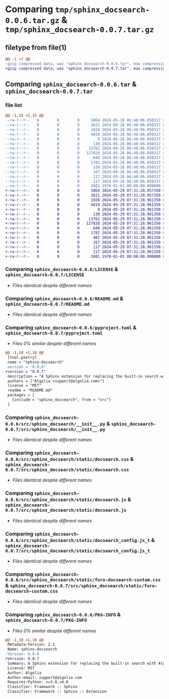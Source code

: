 # Comparing `tmp/sphinx_docsearch-0.0.6.tar.gz` & `tmp/sphinx_docsearch-0.0.7.tar.gz`

## filetype from file(1)

```diff
@@ -1 +1 @@
-gzip compressed data, was "sphinx_docsearch-0.0.6.tar", max compression
+gzip compressed data, was "sphinx_docsearch-0.0.7.tar", max compression
```

## Comparing `sphinx_docsearch-0.0.6.tar` & `sphinx_docsearch-0.0.7.tar`

### file list

```diff
@@ -1,15 +1,15 @@
--rw-r--r--   0        0        0     1064 2024-05-28 06:48:06.050317 sphinx_docsearch-0.0.6/LICENSE
--rw-r--r--   0        0        0     1621 2024-05-28 06:48:06.050317 sphinx_docsearch-0.0.6/README.md
--rw-r--r--   0        0        0     1928 2024-05-28 06:48:06.050317 sphinx_docsearch-0.0.6/pyproject.toml
--rw-r--r--   0        0        0     4819 2024-05-28 06:48:06.050317 sphinx_docsearch-0.0.6/src/sphinx_docsearch/__init__.py
--rw-r--r--   0        0        0        0 2024-05-28 06:48:06.050317 sphinx_docsearch-0.0.6/src/sphinx_docsearch/py.typed
--rw-r--r--   0        0        0      130 2024-05-28 06:48:06.050317 sphinx_docsearch-0.0.6/src/sphinx_docsearch/static/alabaster-docsearch-custom.css
--rw-r--r--   0        0        0    13762 2024-05-28 06:48:06.050317 sphinx_docsearch-0.0.6/src/sphinx_docsearch/static/docsearch.css
--rw-r--r--   0        0        0   127820 2024-05-28 06:48:06.050317 sphinx_docsearch-0.0.6/src/sphinx_docsearch/static/docsearch.js
--rw-r--r--   0        0        0      648 2024-05-28 06:48:06.050317 sphinx_docsearch-0.0.6/src/sphinx_docsearch/static/docsearch_config.js_t
--rw-r--r--   0        0        0     1782 2024-05-28 06:48:06.050317 sphinx_docsearch-0.0.6/src/sphinx_docsearch/static/furo-docsearch-custom.css
--rw-r--r--   0        0        0      220 2024-05-28 06:48:06.050317 sphinx_docsearch-0.0.6/src/sphinx_docsearch/static/pydata-docsearch-custom.css
--rw-r--r--   0        0        0      167 2024-05-28 06:48:06.050317 sphinx_docsearch-0.0.6/src/sphinx_docsearch/static/rtd-docsearch-custom.css
--rw-r--r--   0        0        0      117 2024-05-28 06:48:06.050317 sphinx_docsearch-0.0.6/src/sphinx_docsearch/templates/searchbox.html
--rw-r--r--   0        0        0      117 2024-05-28 06:48:06.050317 sphinx_docsearch-0.0.6/src/sphinx_docsearch/templates/sidebar/search.html
--rw-r--r--   0        0        0     2681 1970-01-01 00:00:00.000000 sphinx_docsearch-0.0.6/PKG-INFO
+-rw-r--r--   0        0        0     1064 2024-05-29 07:31:28.957350 sphinx_docsearch-0.0.7/LICENSE
+-rw-r--r--   0        0        0     1621 2024-05-29 07:31:28.957350 sphinx_docsearch-0.0.7/README.md
+-rw-r--r--   0        0        0     1928 2024-05-29 07:31:28.961350 sphinx_docsearch-0.0.7/pyproject.toml
+-rw-r--r--   0        0        0     4819 2024-05-29 07:31:28.961350 sphinx_docsearch-0.0.7/src/sphinx_docsearch/__init__.py
+-rw-r--r--   0        0        0        0 2024-05-29 07:31:28.961350 sphinx_docsearch-0.0.7/src/sphinx_docsearch/py.typed
+-rw-r--r--   0        0        0      130 2024-05-29 07:31:28.961350 sphinx_docsearch-0.0.7/src/sphinx_docsearch/static/alabaster-docsearch-custom.css
+-rw-r--r--   0        0        0    13762 2024-05-29 07:31:28.961350 sphinx_docsearch-0.0.7/src/sphinx_docsearch/static/docsearch.css
+-rw-r--r--   0        0        0   127820 2024-05-29 07:31:28.961350 sphinx_docsearch-0.0.7/src/sphinx_docsearch/static/docsearch.js
+-rw-r--r--   0        0        0      648 2024-05-29 07:31:28.961350 sphinx_docsearch-0.0.7/src/sphinx_docsearch/static/docsearch_config.js_t
+-rw-r--r--   0        0        0     1782 2024-05-29 07:31:28.961350 sphinx_docsearch-0.0.7/src/sphinx_docsearch/static/furo-docsearch-custom.css
+-rw-r--r--   0        0        0      401 2024-05-29 07:31:28.961350 sphinx_docsearch-0.0.7/src/sphinx_docsearch/static/pydata-docsearch-custom.css
+-rw-r--r--   0        0        0      167 2024-05-29 07:31:28.961350 sphinx_docsearch-0.0.7/src/sphinx_docsearch/static/rtd-docsearch-custom.css
+-rw-r--r--   0        0        0      117 2024-05-29 07:31:28.961350 sphinx_docsearch-0.0.7/src/sphinx_docsearch/templates/searchbox.html
+-rw-r--r--   0        0        0      117 2024-05-29 07:31:28.961350 sphinx_docsearch-0.0.7/src/sphinx_docsearch/templates/sidebar/search.html
+-rw-r--r--   0        0        0     2681 1970-01-01 00:00:00.000000 sphinx_docsearch-0.0.7/PKG-INFO
```

### Comparing `sphinx_docsearch-0.0.6/LICENSE` & `sphinx_docsearch-0.0.7/LICENSE`

 * *Files identical despite different names*

### Comparing `sphinx_docsearch-0.0.6/README.md` & `sphinx_docsearch-0.0.7/README.md`

 * *Files identical despite different names*

### Comparing `sphinx_docsearch-0.0.6/pyproject.toml` & `sphinx_docsearch-0.0.7/pyproject.toml`

 * *Files 0% similar despite different names*

```diff
@@ -1,10 +1,10 @@
 [tool.poetry]
 name = "sphinx-docsearch"
-version = "0.0.6"
+version = "0.0.7"
 description = "A Sphinx extension for replacing the built-in search with Algolia DocSearch"
 authors = ["Algolia <support@algolia.com>"]
 license = "MIT"
 readme = "README.md"
 packages = [
   {include = "sphinx_docsearch", from = "src"}
 ]
```

### Comparing `sphinx_docsearch-0.0.6/src/sphinx_docsearch/__init__.py` & `sphinx_docsearch-0.0.7/src/sphinx_docsearch/__init__.py`

 * *Files identical despite different names*

### Comparing `sphinx_docsearch-0.0.6/src/sphinx_docsearch/static/docsearch.css` & `sphinx_docsearch-0.0.7/src/sphinx_docsearch/static/docsearch.css`

 * *Files identical despite different names*

### Comparing `sphinx_docsearch-0.0.6/src/sphinx_docsearch/static/docsearch.js` & `sphinx_docsearch-0.0.7/src/sphinx_docsearch/static/docsearch.js`

 * *Files identical despite different names*

### Comparing `sphinx_docsearch-0.0.6/src/sphinx_docsearch/static/docsearch_config.js_t` & `sphinx_docsearch-0.0.7/src/sphinx_docsearch/static/docsearch_config.js_t`

 * *Files identical despite different names*

### Comparing `sphinx_docsearch-0.0.6/src/sphinx_docsearch/static/furo-docsearch-custom.css` & `sphinx_docsearch-0.0.7/src/sphinx_docsearch/static/furo-docsearch-custom.css`

 * *Files identical despite different names*

### Comparing `sphinx_docsearch-0.0.6/PKG-INFO` & `sphinx_docsearch-0.0.7/PKG-INFO`

 * *Files 0% similar despite different names*

```diff
@@ -1,10 +1,10 @@
 Metadata-Version: 2.1
 Name: sphinx-docsearch
-Version: 0.0.6
+Version: 0.0.7
 Summary: A Sphinx extension for replacing the built-in search with Algolia DocSearch
 License: MIT
 Author: Algolia
 Author-email: support@algolia.com
 Requires-Python: >=3.8,<4.0
 Classifier: Framework :: Sphinx
 Classifier: Framework :: Sphinx :: Extension
```

